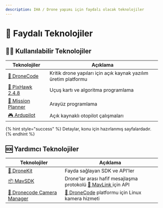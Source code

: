 ```yaml
---
description: IHA / Drone yapımı için faydalı olacak teknolojiler
---
```


# 🧰 Faydalı Teknolojiler

## 👨‍💼 Kullanılabilir Teknolojiler

| Teknolojiler                                                                                           | Açıklama                                                        |
| ------------------------------------------------------------------------------------------------------ | --------------------------------------------------------------- |
| [🛬 DroneCode](https://www.dronecode.org)                                                              | Kritik drone yapıları için açık kaynak yazılım üretim platformu |
| [🛫 PixHawk 2.4.8](https://github.com/YEmreAk/YLib/blob/master/iha/genel/broken-reference/README.md)   | Uçuş kartı ve algoritma programlama                             |
| [🚩 Mission Planner](https://github.com/YEmreAk/YLib/blob/master/iha/genel/broken-reference/README.md) | Arayüz programlama                                              |
| [🎮 Ardupilot](http://ardupilot.org/ardupilot/index.html)                                              | Açık kaynaklı otopilot çalışmaları                              |

{% hint style="success" %}
Detaylar, konu için hazırlanmış sayfalardadır.
{% endhint %}

## 🆘 Yardımcı Teknolojiler

| Teknolojiler                                                            | Açıklama                                                                                                           |
| ----------------------------------------------------------------------- | ------------------------------------------------------------------------------------------------------------------ |
| [🧰 DroneKit](http://dronekit.io)                                       | Fayda sağlayan SDK ve API'ler                                                                                      |
| [📦 MavSDK](https://mavsdk.mavlink.io/develop/en/index.html)            | Drone'lar arası hafif mesajlaşma protokolü [📶 MavLink](https://mavlink.io/en/)[ ](https://mavlink.io/en/)için API |
| [📸 Dronecode Camera Manager](https://camera-manager.dronecode.org/en/) | [🛬 DroneCode](https://www.dronecode.org) platformu için Linux kamera hizmeti                                      |
